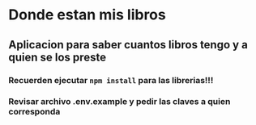# Donde estan mis libros

## Aplicacion para saber cuantos libros tengo y a quien se los preste

### Recuerden ejecutar ```npm install``` para las librerias!!!

### Revisar archivo .env.example y pedir las claves a quien corresponda
